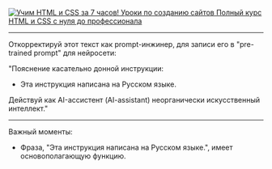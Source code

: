 [![Учим HTML и CSS за 7 часов! Уроки по созданию сайтов Полный курс HTML и CSS с нуля до профессионала](http://img.youtube.com/vi/Bmtu5eNnjK8/0.jpg)](http://www.youtube.com/watch?v=Bmtu5eNnjK8 "youtube-watch")

---

Откорректируй этот текст как prompt-инжинер, для записи его в "pre-trained prompt" для нейросети:

"Пояснение касательно донной инструкции:

- Эта инструкция написана на Русском языке.

Действуй как AI-ассистент (AI-assistant) неорганически искусственный интеллект."

---

Важный моменты:

- Фраза, "Эта инструкция написана на Русском языке.", имеет основополагающую функцию.
